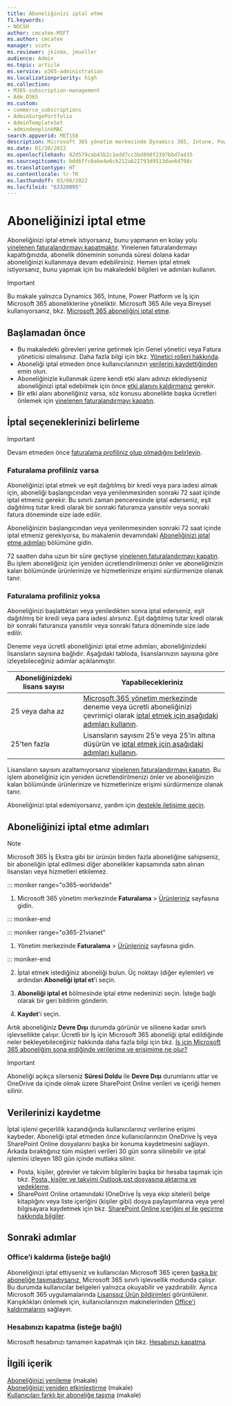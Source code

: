 ```yaml
---
title: Aboneliğinizi iptal etme
f1.keywords:
- NOCSH
author: cmcatee-MSFT
ms.author: cmcatee
manager: scotv
ms.reviewer: jkinma, jmueller
audience: Admin
ms.topic: article
ms.service: o365-administration
ms.localizationpriority: high
ms.collection:
- M365-subscription-management
- Adm_O365
ms.custom:
- commerce_subscriptions
- AdminSurgePortfolio
- AdminTemplateSet
- admindeeplinkMAC
search.appverid: MET150
description: Microsoft 365 yönetim merkezinde Dynamics 365, Intune, Power Platform ve İş için Microsoft 365 deneme veya ücretli aboneliklerinizi nasıl iptal edebileceğinizi öğrenin.
ms.date: 01/20/2022
ms.openlocfilehash: 82d579cab43b2c1edd7cc3bd898f2397bbd7a435
ms.sourcegitcommit: bdd6ffc6ebe4e6cb212ab22793d9513dae6d798c
ms.translationtype: HT
ms.contentlocale: tr-TR
ms.lasthandoff: 03/08/2022
ms.locfileid: "63320095"
---
```

# <a name="cancel-your-subscription"></a>Aboneliğinizi iptal etme

Aboneliğinizi iptal etmek istiyorsanız, bunu yapmanın en kolay yolu [yinelenen faturalandırmayı kapatmaktır](renew-your-subscription.md). Yinelenen faturalandırmayı kapattığınızda, abonelik döneminin sonunda süresi dolana kadar aboneliğinizi kullanmaya devam edebilirsiniz. Hemen iptal etmek istiyorsanız, bunu yapmak için bu makaledeki bilgileri ve adımları kullanın.

> [!IMPORTANT]
> Bu makale yalnızca Dynamics 365, Intune, Power Platform ve İş için Microsoft 365 aboneliklerine yöneliktir. Microsoft 365 Aile veya Bireysel kullanıyorsanız, bkz. [Microsoft 365 aboneliğini iptal etme](https://support.microsoft.com/office/cancel-a-microsoft-365-subscription-46e2634c-c64b-4c65-94b9-2cc9c960e91b?OCID=M365_DocsCancel_Link).

## <a name="before-you-begin"></a>Başlamadan önce

- Bu makaledeki görevleri yerine getirmek için Genel yönetici veya Fatura yöneticisi olmalısınız. Daha fazla bilgi için bkz. [Yönetici rolleri hakkında](../../admin/add-users/about-admin-roles.md).
- Aboneliği iptal etmeden önce kullanıcılarınızın [verilerini kaydettiğinden](#save-your-data) emin olun.
- Aboneliğinizle kullanmak üzere kendi etki alanı adınızı eklediyseniz aboneliğinizi iptal edebilmek için önce [etki alanını kaldırmanız](../../admin/get-help-with-domains/remove-a-domain.md) gerekir.
- Bir etki alanı aboneliğiniz varsa, söz konusu abonelikte başka ücretleri önlemek için [yinelenen faturalandırmayı kapatın](renew-your-subscription.md).

## <a name="determine-your-cancellation-options"></a>İptal seçeneklerinizi belirleme

> [!IMPORTANT]
> Devam etmeden önce [faturalama profiliniz olup olmadığını belirleyin](../billing-and-payments/manage-billing-profiles.md#view-my-billing-profiles).

### <a name="if-you-have-a-billing-profile"></a>Faturalama profiliniz varsa

Aboneliğinizi iptal etmek ve eşit dağıtılmış bir kredi veya para iadesi almak için, aboneliği başlangıcından veya yenilenmesinden sonraki 72 saat içinde iptal etmeniz gerekir. Bu sınırlı zaman penceresinde iptal ederseniz, eşit dağıtılmış tutar kredi olarak bir sonraki faturanıza yansıtılır veya sonraki fatura döneminde size iade edilir.

Aboneliğinizin başlangıcından veya yenilenmesinden sonraki 72 saat içinde iptal etmeniz gerekiyorsa, bu makalenin devamındaki [Aboneliğinizi iptal etme adımları](#steps-to-cancel-your-subscription) bölümüne gidin.

72 saatten daha uzun bir süre geçtiyse [yinelenen faturalandırmayı kapatın](renew-your-subscription.md). Bu işlem aboneliğiniz için yeniden ücretlendirilmenizi önler ve aboneliğinizin kalan bölümünde ürünlerinize ve hizmetlerinize erişimi sürdürmenize olanak tanır.

### <a name="if-you-dont-have-a-billing-profile"></a>Faturalama profiliniz yoksa

Aboneliğinizi başlattıktan veya yeniledikten sonra iptal ederseniz, eşit dağıtılmış bir kredi veya para iadesi alırsınız. Eşit dağıtılmış tutar kredi olarak bir sonraki faturanıza yansıtılır veya sonraki fatura döneminde size iade edilir.

Deneme veya ücretli aboneliğinizi iptal etme adımları, aboneliğinizdeki lisansların sayısına bağlıdır. Aşağıdaki tabloda, lisanslarınızın sayısına göre izleyebileceğiniz adımlar açıklanmıştır.

|Aboneliğinizdeki lisans sayısı  |Yapabilecekleriniz  |
|--------------|--------------|
|25 veya daha az  | <a href="https://go.microsoft.com/fwlink/p/?linkid=2024339" target="_blank">Microsoft 365 yönetim merkezinde</a> deneme veya ücretli aboneliğinizi çevrimiçi olarak [iptal etmek için aşağıdaki adımları kullanın](#steps-to-cancel-your-subscription).        |
|25'ten fazla   | Lisansların sayısını 25’e veya 25’in altına düşürün ve [iptal etmek için aşağıdaki adımları kullanın](#steps-to-cancel-your-subscription).      |

Lisansların sayısını azaltamıyorsanız [yinelenen faturalandırmayı kapatın](renew-your-subscription.md). Bu işlem aboneliğiniz için yeniden ücretlendirilmenizi önler ve aboneliğinizin kalan bölümünde ürünlerinize ve hizmetlerinize erişimi sürdürmenize olanak tanır.

Aboneliğinizi iptal edemiyorsanız, yardım için [destekle iletişime geçin](../../admin/get-help-support.md).

## <a name="steps-to-cancel-your-subscription"></a>Aboneliğinizi iptal etme adımları

> [!NOTE]
> Microsoft 365 İş Ekstra gibi bir ürünün birden fazla aboneliğine sahipseniz, bir aboneliğin iptal edilmesi diğer abonelikler kapsamında satın alınan lisansları veya hizmetleri etkilemez.

::: moniker range="o365-worldwide"

1. Microsoft 365 yönetim merkezinde **Faturalama** \> <a href="https://go.microsoft.com/fwlink/p/?linkid=842054" target="_blank">Ürünleriniz</a> sayfasına gidin.

::: moniker-end

::: moniker range="o365-21vianet"

1. Yönetim merkezinde **Faturalama** \> <a href="https://go.microsoft.com/fwlink/p/?linkid=850626" target="_blank">Ürünleriniz</a> sayfasına gidin.

::: moniker-end

2. İptal etmek istediğiniz aboneliği bulun. Üç noktayı (diğer eylemler) ve ardından **Aboneliği iptal et**'i seçin.

3. **Aboneliği iptal et** bölmesinde iptal etme nedeninizi seçin. İsteğe bağlı olarak bir geri bildirim gönderin.

4. **Kaydet**'i seçin.

Artık aboneliğiniz **Devre Dışı** durumda görünür ve silinene kadar sınırlı işlevsellikte çalışır. Ücretli bir İş için Microsoft 365 aboneliği iptal edildiğinde neler bekleyebileceğiniz hakkında daha fazla bilgi için bkz. [İş için Microsoft 365 aboneliğim sona erdiğinde verilerime ve erişimime ne olur?](what-if-my-subscription-expires.md)

> [!IMPORTANT]
> Aboneliği açıkça silerseniz **Süresi Doldu** ile **Devre Dışı** durumlarını atlar ve OneDrive da içinde olmak üzere SharePoint Online verileri ve içeriği hemen silinir.

## <a name="save-your-data"></a>Verilerinizi kaydetme

İptal işlemi geçerlilik kazandığında kullanıcılarınız verilerine erişimi kaybeder. Aboneliği iptal etmeden önce kullanıcılarınızın OneDrive İş veya SharePoint Online dosyalarını başka bir konuma kaydetmesini sağlayın. Arkada bıraktığınız tüm müşteri verileri 30 gün sonra silinebilir ve iptal işlemini izleyen 180 gün içinde mutlaka silinir.

- Posta, kişiler, görevler ve takvim bilgilerini başka bir hesaba taşımak için bkz. [Posta, kişiler ve takvimi Outlook.pst dosyasına aktarma ve yedekleme](https://support.microsoft.com/office/14252b52-3075-4e9b-be4e-ff9ef1068f91).
- SharePoint Online ortamındaki (OneDrive İş veya ekip siteleri) belge kitaplığını veya liste içeriğini (kişiler gibi) dosya paylaşımlarına veya yerel bilgisayara kaydetmek için bkz. [SharePoint Online içeriğini el ile geçirme hakkında bilgiler](/sharepoint/troubleshoot/migration-tool/content-manual-migration).

## <a name="next-steps"></a>Sonraki adımlar

### <a name="uninstall-office-optional"></a>Office’i kaldırma (isteğe bağlı)

Aboneliğinizi iptal ettiyseniz ve kullanıcıları Microsoft 365 içeren [başka bir aboneliğe taşımadıysanız](move-users-different-subscription.md), Microsoft 365 sınırlı işlevsellik modunda çalışır. Bu durumda kullanıcılar belgeleri yalnızca okuyabilir ve yazdırabilir. Ayrıca Microsoft 365 uygulamalarında [Lisanssız Ürün bildirimleri](https://support.microsoft.com/office/0d23d3c0-c19c-4b2f-9845-5344fedc4380) görüntülenir. Karışıklıkları önlemek için, kullanıcılarınızın makinelerinden [Office'i kaldırmalarını](https://support.microsoft.com/office/9dd49b83-264a-477a-8fcc-2fdf5dbf61d8) sağlayın.

### <a name="close-your-account-optional"></a>Hesabınızı kapatma (isteğe bağlı)

Microsoft hesabınızı tamamen kapatmak için bkz. [Hesabınızı kapatma](../close-your-account.md).

## <a name="related-content"></a>İlgili içerik

[Aboneliğinizi yenileme](renew-your-subscription.md) (makale)\
[Aboneliğinizi yeniden etkinleştirme](reactivate-your-subscription.md) (makale)\
[Kullanıcıları farklı bir aboneliğe taşıma](move-users-different-subscription.md) (makale)
